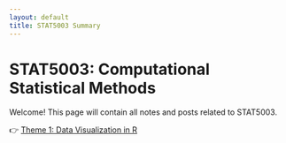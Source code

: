 ```yaml
---
layout: default
title: STAT5003 Summary
---
```


# STAT5003: Computational Statistical Methods

Welcome! This page will contain all notes and posts related to STAT5003.

👉 [Theme 1: Data Visualization in R](Theme1.html)
